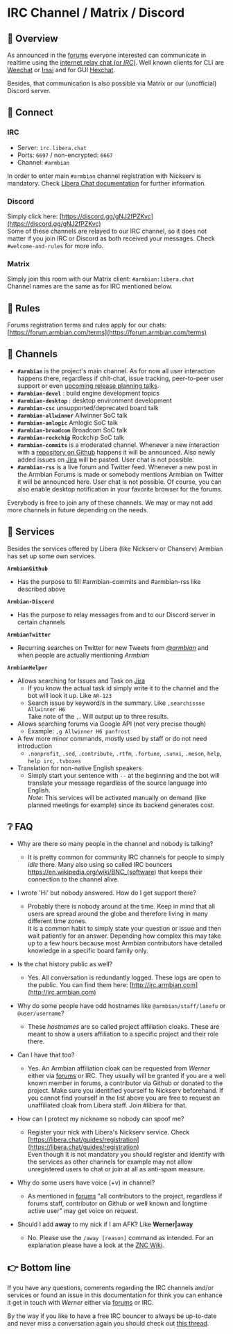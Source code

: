 # IRC Channel / Matrix / Discord

## 👏 Overview

As announced in the [forums](https://forum.armbian.com/topic/12803-armbian-irc-channel/) everyone interested can communicate in realtime using the [internet relay chat (or *IRC*)](https://de.wikipedia.org/wiki/Internet_Relay_Chat).
Well known clients for CLI are [Weechat](https://weechat.org/) or [Irssi](https://irssi.org/) and for GUI [Hexchat](https://hexchat.github.io/).  

Besides, that communication is also possible via Matrix or our (unofficial) Discord server.

## 🔌 Connect

### IRC

+ Server: `irc.libera.chat`  
+ Ports: `6697` / non-encrypted: `6667`  
+ Channel: `#armbian`  

In order to enter main `#armbian` channel registration with Nickserv is mandatory. Check [Libera Chat documentation](https://libera.chat/guides/registration) for further information.

### Discord

Simply click here: [https://discord.gg/gNJ2fPZKvc](https://discord.gg/gNJ2fPZKvc)  
Some of these channels are relayed to our IRC channel, so it does not matter if you join IRC or Discord as both received your messages. Check `#welcome-and-rules` for more info.

### Matrix

Simply join this room with our Matrix client: `#armbian:libera.chat`  
Channel names are the same as for IRC mentioned below.

## 🛑 Rules

Forums registration terms and rules apply for our chats: [https://forum.armbian.com/terms](https://forum.armbian.com/terms)

## 💬 Channels

+ **`#armbian`** is the project's main channel. As for now all user interaction happens there, regardless if chit-chat, issue tracking, peer-to-peer user support or even [upcoming release planning talks](https://docs.armbian.com/Process_Release-Model/#release-planning).
+ **`#armbian-devel`** : build engine development topics
+ **`#armbian-desktop`** : desktop environment development
+ **`#armbian-csc`** unsupported/deprecated board talk
+ **`#armbian-allwinner`** Allwinner SoC talk
+ **`#armbian-amlogic`** Amlogic SoC talk
+ **`#armbian-broadcom`** Broadcom SoC talk
+ **`#armbian-rockchip`** Rockchip SoC talk
+ **`#armbian-commits`** is a moderated channel. Whenever a new interaction with a [repository on Github](https://github.com/armbian/) happens it will be announced. Also newly added issues on [Jira](https://armbian.atlassian.net/projects/AR/issues/?filter=allissues) will be pasted. User chat is not possible.
+ **`#armbian-rss`** is a live forum and Twitter feed. Whenever a new post in the Armbian Forums is made or somebody mentions Armbian on Twitter it will be announced here. User chat is not possible.
Of course, you can also enable desktop notification in your favorite browser for the forums.

Everybody is free to join any of these channels.
We may or may not add more channels in future depending on the needs.

## 👮 Services

Besides the services offered by Libera (like Nickserv or Chanserv) Armbian has set up some own services.  

**`ArmbianGithub`**

+ Has the purpose to fill #armbian-commits and #armbian-rss like described above

**`Armbian-Discord`**

+ Has the purpose to relay messages from and to our Discord server in certain channels

**`ArmbianTwitter`**

+ Recurring searches on Twitter for new Tweets from [*@armbian*](https://twitter.com/armbian) and when people are actually mentioning *Armbian*

**`ArmbianHelper`**

+ Allows searching for Issues and Task on [Jira](https://armbian.atlassian.net/projects/AR/issues)
  + If you know the actual task id simply write it to the channel and the bot will look it up. Like `AR-123`
  + Search issue by keyword/s in the summary. Like `,searchissue Allwinner H6`  
          Take note of the `,`. Will output up to three results.
+ Allows searching forums via Google API (not very precise though)
  + Example: `,g Allwinner H6 panfrost`
+ A few more minor commands, mostly used by staff or do not need introduction
  + `.nonprofit`, `.sed`, `.contribute`, `.rtfm`, `.fortune`, `.sunxi`, `.meson`, `help`, `help irc`, `.tvboxes`
+ Translation for non-native English speakers
  + Simply start your sentence with `--` at the beginning and the bot will translate your message regardless of the source language into English.  
          *Note*: This services will be activated manually on demand (like planned meetings for example) since its backend generates cost.

## ❔ FAQ

+ Why are there so many people in the channel and nobody is talking?
  + It is pretty common for community IRC channels for people to simply *idle* there. Many also using so called IRC bouncers <https://en.wikipedia.org/wiki/BNC_(software>) that keeps their connection to the channel alive.

+ I wrote 'Hi' but nobody answered. How do I get support there?
  + Probably there is nobody around at the time. Keep in mind that all users are spread around the globe and therefore living in many different time zones.  
It is a common habit to simply state your question or issue and then wait patiently for an answer. Depending how complex this may take up to a few hours because most Armbian contributors have detailed knowledge in a specific board family only.
+ Is the chat history public as well?
  + Yes. All conversation is redundantly logged. These logs are open to the public. You can find them here: [http://irc.armbian.com](http://irc.armbian.com)
+ Why do some people have odd hostnames like `@armbian/staff/lanefu` or `@user/username`?
  + These *hostnames* are so called project affiliation cloaks. These are meant to show a users affiliation to a specific project and their role there.
+ Can I have that too?
  + Yes. An Armbian affiliation cloak can be requested from *Werner* either via [forums](https://forum.armbian.com/profile/9032-werner/) or IRC. They usually will be granted if you are a well known member in forums, a contributor via Github or donated to the project. Make sure you identified yourself to Nickserv beforehand.
If you cannot find yourself in the list above you are free to request an unaffiliated cloak from Libera staff. Join #libera for that.
+ How can I protect my nickname so nobody can spoof me?  
  + Register your nick with Libera's Nickserv service. Check [https://libera.chat/guides/registration](https://libera.chat/guides/registration)  
    Even though it is not mandatory you should register and identify with the services as other channels for example may not allow unregistered users to chat or join at all as anti-spam measure.
+ Why do some users have voice (+v) in channel?
  + As mentioned in [forums](https://forum.armbian.com/topic/12803-armbian-irc-chat/?tab=comments#comment-96828) "all contributors to the project, regardless if forums staff, contributor on Github or well known and longtime active user" may get voice on request.
+ Should I add **away** to my nick if I am AFK? Like **Werner|away**
  + No. Please use the `/away [reason]` command as intended. For an explanation please have a look at the [ZNC Wiki](https://wiki.znc.in/Awaynick).

## 👉 Bottom line

If you have any questions, comments regarding the IRC channels and/or services or found an issue in this documentation for think you can enhance it get in touch with *Werner* either via [forums](https://forum.armbian.com/profile/9032-werner/) or IRC.

By the way if you like to have a free IRC bouncer to always be up-to-date and never miss a conversation again you should check out [this thread](https://forum.armbian.com/topic/13943-irc-bouncer-giveaway/).
